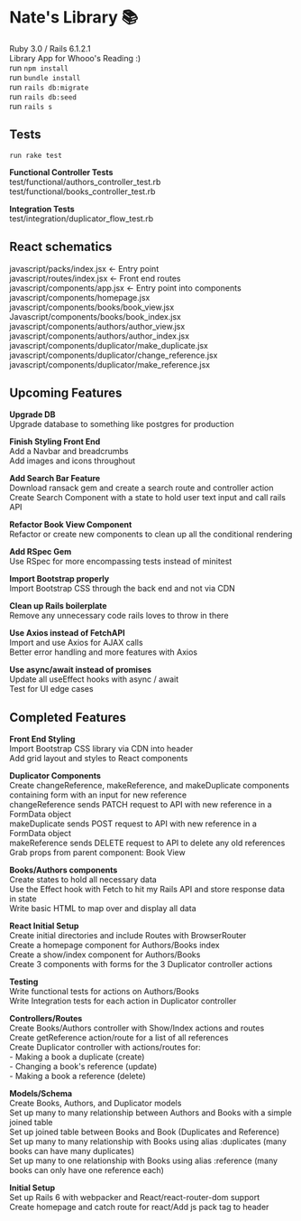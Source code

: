 # Nate's Library 📚
Ruby 3.0 / Rails 6.1.2.1  
Library App for Whooo's Reading :)  
run `npm install`  
run `bundle install`  
run `rails db:migrate`  
run `rails db:seed`  
run `rails s`  

## Tests
`run rake test`

**Functional Controller Tests**  
test/functional/authors_controller_test.rb  
test/functional/books_controller_test.rb  

**Integration Tests**  
test/integration/duplicator_flow_test.rb


## React schematics
javascript/packs/index.jsx ← Entry point  
javascript/routes/index.jsx ← Front end routes  
javascript/components/app.jsx ← Entry point into components  
javascript/components/homepage.jsx  
javascript/components/books/book_view.jsx  
Javascript/components/books/book_index.jsx  
javascript/components/authors/author_view.jsx  
javascript/components/authors/author_index.jsx  
javascript/components/duplicator/make_duplicate.jsx  
javascript/components/duplicator/change_reference.jsx  
javascript/components/duplicator/make_reference.jsx  

## Upcoming Features
**Upgrade DB**  
  Upgrade database to something like postgres for production  
    
**Finish Styling Front End**  
  Add a Navbar and breadcrumbs  
  Add images and icons throughout  
 
**Add Search Bar Feature**  
  Download ransack gem and create a search route and controller action  
  Create Search Component with a state to hold user text input and call rails API
 
**Refactor Book View Component**  
  Refactor or create new components to clean up all the conditional rendering
  
**Add RSpec Gem**  
  Use RSpec for more encompassing tests instead of minitest
    
**Import Bootstrap properly**  
  Import Bootstrap CSS through the back end and not via CDN
    
**Clean up Rails boilerplate**  
  Remove any unnecessary code rails loves to throw in there  
  
**Use Axios instead of FetchAPI**  
  Import and use Axios for AJAX calls  
  Better error handling and more features with Axios  
  
**Use async/await instead of promises**  
  Update all useEffect hooks with async / await  
  Test for UI edge cases  
  
## Completed Features
**Front End Styling**  
  Import Bootstrap CSS library via CDN into header  
  Add grid layout and styles to React components    
  
**Duplicator Components**  
  Create changeReference, makeReference, and makeDuplicate components containing form with an input for new reference  
  changeReference sends PATCH request to API with new reference in a FormData object  
  makeDuplicate sends POST request to API  with new reference in a FormData object  
  makeReference sends DELETE request to API to delete any old references  
  Grab props from parent component: Book View  
  
**Books/Authors components**  
  Create states to hold all necessary data  
  Use the Effect hook with Fetch to hit my Rails API and store response data in state  
  Write basic HTML to map over and display all data    
  
**React Initial Setup**  
Create initial directories and include Routes with BrowserRouter  
Create a homepage component for Authors/Books index  
Create a show/index component for Authors/Books  
Create 3 components with forms for the 3 Duplicator controller actions  
  
**Testing**  
Write functional tests for actions on Authors/Books  
Write Integration tests for each action in Duplicator controller  

**Controllers/Routes**  
  Create Books/Authors controller with Show/Index actions and routes  
  Create getReference action/route for a list of all references  
  Create Duplicator controller with actions/routes for:  
    - Making a book a duplicate (create)  
    - Changing a book's reference (update)  
    - Making a book a reference (delete)  
    
**Models/Schema**  
  Create Books, Authors, and Duplicator models  
  Set up many to many relationship between Authors and Books with a simple joined table  
  Set up joined table between Books and Book (Duplicates and Reference)  
  Set up many to many relationship with Books using alias :duplicates (many books can have many duplicates)  
  Set up many to one relationship with Books using alias :reference (many books can only have one reference each)  
    
**Initial Setup**  
  Set up Rails 6 with webpacker and React/react-router-dom support  
  Create homepage and catch route for react/Add js pack tag to header  
  
  
  

